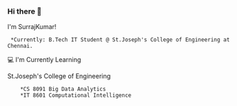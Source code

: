 ### Hi there 👋

I'm SurrajKumar!

     *Currently: B.Tech IT Student @ St.Joseph's College of Engineering at Chennai.
  
:computer:  I'm Currently Learning
    
St.Joseph's College of Engineering

        *CS 8091 Big Data Analytics
        *IT 8601 Computational Intelligence 




